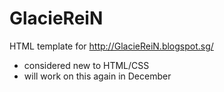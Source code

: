# GlacieReiN

HTML template for http://GlacieReiN.blogspot.sg/

- considered new to HTML/CSS
- will work on this again in December
